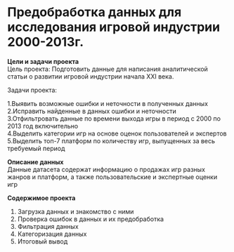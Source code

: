 # Предобработка данных для исследования игровой индустрии 2000-2013г.  

**Цели и задачи проекта**  
Цель проекта: Подготовить данные для написания аналитической статьи о развитии игровой индустрии начала XXI века.  

Задачи проекта:  

1.Выявить возможные ошибки и неточности в полученных данных  
2.Исправить найденные в данных ошибки и неточности  
3.Отфильтровать данные по времени выхода игры в период с 2000 по 2013 год включительно  
4.Выделить категории игр на основе оценок пользователей и экспертов  
5.Выделить топ-7 платформ по количеству игр, выпущенных за весь требуемый период  

**Описание данных**  
Данные датасета содержат информацию о продажах игр разных жанров и платформ, а также пользовательские и экспертные оценки игр  

**Содержимое проекта**  
1. Загрузка данных и знакомство с ними  
2. Проверка ошибок в данных и их предобработка  
3. Фильтрация данных  
4. Категоризация данных  
5. Итоговый вывод  
